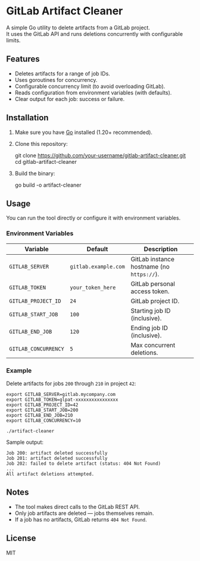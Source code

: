 # GitLab Artifact Cleaner

A simple Go utility to delete artifacts from a GitLab project.  
It uses the GitLab API and runs deletions concurrently with configurable limits.

## Features

- Deletes artifacts for a range of job IDs.
- Uses goroutines for concurrency.
- Configurable concurrency limit (to avoid overloading GitLab).
- Reads configuration from environment variables (with defaults).
- Clear output for each job: success or failure.

## Installation

1. Make sure you have [Go](https://go.dev/dl/) installed (1.20+ recommended).  
2. Clone this repository:

    git clone https://github.com/your-username/gitlab-artifact-cleaner.git  
    cd gitlab-artifact-cleaner  

3. Build the binary:

    go build -o artifact-cleaner  

## Usage

You can run the tool directly or configure it with environment variables.

### Environment Variables

| Variable              | Default             | Description                                   |
|-----------------------|---------------------|-----------------------------------------------|
| `GITLAB_SERVER`       | `gitlab.example.com`| GitLab instance hostname (no `https://`).     |
| `GITLAB_TOKEN`        | `your_token_here`   | GitLab personal access token.                 |
| `GITLAB_PROJECT_ID`   | `24`                | GitLab project ID.                            |
| `GITLAB_START_JOB`    | `100`               | Starting job ID (inclusive).                  |
| `GITLAB_END_JOB`      | `120`               | Ending job ID (inclusive).                    |
| `GITLAB_CONCURRENCY`  | `5`                 | Max concurrent deletions.                     |

### Example

Delete artifacts for jobs `200` through `210` in project `42`:

    export GITLAB_SERVER=gitlab.mycompany.com  
    export GITLAB_TOKEN=glpat-xxxxxxxxxxxxxxxx  
    export GITLAB_PROJECT_ID=42  
    export GITLAB_START_JOB=200  
    export GITLAB_END_JOB=210  
    export GITLAB_CONCURRENCY=10  

    ./artifact-cleaner  

Sample output:

    Job 200: artifact deleted successfully  
    Job 201: artifact deleted successfully  
    Job 202: failed to delete artifact (status: 404 Not Found)  
    ...  
    All artifact deletions attempted.  

## Notes

- The tool makes direct calls to the GitLab REST API.  
- Only job artifacts are deleted — jobs themselves remain.  
- If a job has no artifacts, GitLab returns `404 Not Found`.  

## License

MIT
